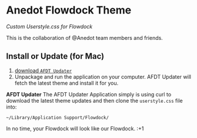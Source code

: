 # Anedot Flowdock Theme
*Custom Userstyle.css for Flowdock*

This is the collaboration of @Anedot team members and friends.

## Install or Update (for Mac)

1. [download `AFDT Updater`](https://raw.githubusercontent.com/anedot/flowdock-theme/paultwo/updates/AFDT-Updator.zip "Download `AFDT Updater`")
2. Unpackage and run the application on your computer. AFDT Updater will fetch the latest theme and install it for you.

**AFDT Updater**
The AFDT Updater Application simply is using curl to download the latest theme updates and then clone the `userstyle.css` file into:

`~/Library/Application Support/Flowdock/`

In no time, your Flowdock will look like our Flowdock. :+1
